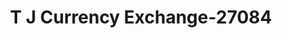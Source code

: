 ---
f_zip-code: 92173
f_state-code: CA
title: T J Currency Exchange-27084
f_phone: 619-428-0066
f_city-only: San Ysidro
f_address: 335 East San Ysidro Boulevard San Ysidro
f_location-unique-id: '27084'
slug: t-j-currency-exchange-27084
updated-on: '2024-05-30T13:46:58.046Z'
created-on: '2024-05-30T13:36:59.803Z'
published-on: '2024-05-30T13:54:32.469Z'
f_city-state: cms/city/san-ysidro-ca.md
f_company: cms/company/t-j-currency-exchange.md
f_state: cms/state/california.md
layout: '[payday-loan].html'
tags: payday-loan
---